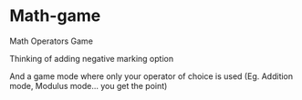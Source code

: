 # Math-game
Math Operators Game

Thinking of adding negative marking option

And a game mode where only your operator of choice is used (Eg. Addition mode, Modulus mode... you get the point)
